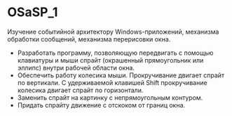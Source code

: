 # OSaSP_1
Изучение событийной архитектору Windows-приложений, механизма обработки сообщений, механизма перерисовки окна.

- Разработать программу, позволяющую передвигать с помощью клавиатуры и мыши спрайт (окрашенный прямоугольник или эллипс) внутри рабочей области окна.
- Обеспечить работу колесика мыши. Прокручивание двигает спрайт по вертикали. С удерживаемой клавишей Shift прокручивание колесика двигает спрайт по горизонтали.
- Заменить спрайт на картинку с непрямоугольным контуром.
- Придать спрайту движение с отскоком от границ окна.
